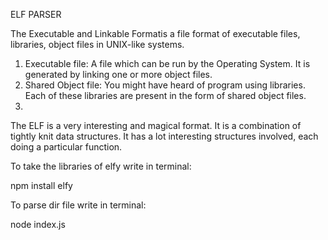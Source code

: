 ELF PARSER

The Executable and Linkable Formatis a file format of executable files, libraries, object files in UNIX-like systems.

1. Executable file: A file which can be run by the Operating System. It is generated by linking one or more object files.
2. Shared Object file: You might have heard of program using libraries. Each of these libraries are present in the form of shared object files.
3. 
The ELF is a very interesting and magical format. It is a combination of tightly knit data structures. It has a lot  interesting structures involved, each doing a particular function.

To take the libraries of elfy write in terminal:

npm install elfy

To parse dir file write in terminal:

node index.js

